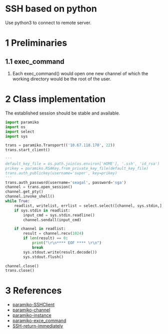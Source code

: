 # SSH based on python
Use python3 to connect to remote server.

# 1 Preliminaries
## 1.1 exec_command
1. Each exec_command() would open one new channel of which the working directory would be the root of the user.

# 2 Class implementation
The established session should be stable and available.
```python
import paramiko
import os
import select
import sys

trans = paramiko.Transport(('10.67.118.170', 22))
trans.start_client()

'''
default_key_file = os.path.join(os.environ['HOME'], '.ssh', 'id_rsa')
prikey = paramiko.RSAKey.from_private_key_file(default_key_file)
trans.auth_publickey(username='super', key=prikey)
'''
trans.auth_password(username='seagal', password='sga')
channel = trans.open_session()
channel.get_pty()
channel.invoke_shell()
while True:
    readlist, writelist, errlist = select.select([channel, sys.stdin,], [], [])
    if sys.stdin in readlist:
        input_cmd = sys.stdin.readline()
        channel.sendall(input_cmd)

    if channel in readlist:
        result = channel.recv(1024)
        if len(result) == 0:
            print("\r\n**** EOF **** \r\n")
            break
        sys.stdout.write(result.decode())
        sys.stdout.flush()

channel.close()
trans.close()
```

# 3 References
- [paramiko-SSHClient](http://docs.paramiko.org/en/2.4/api/client.html#paramiko.client.SSHClient)
- [paramiko-channel](http://docs.paramiko.org/en/2.4/api/channel.html)
- [paramiko-instance](https://www.cnblogs.com/linyfeng/p/8964753.html)
- [paramiko-exce_command](https://www.cnblogs.com/franknihao/p/6536255.html)
- [SSH-return-immediately](https://www.jianshu.com/p/8d1766c23523)
<!--stackedit_data:
eyJoaXN0b3J5IjpbLTYwOTQyODg1LC0yMTcyMTc4NjIsMTE1Nj
cwMTU3OSwtMTI4MTU1NzUxNCwzMDQyNzk5NTIsLTE3MjI3ODE5
NzksNDU5MDg3NzEwLDE0MTI4NzU1MTldfQ==
-->